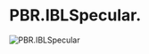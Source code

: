 ﻿# PBR.IBLSpecular.
![PBR.IBLSpecular](https://github.com/bitzhuwei/CSharpGL/blob/master/Demos/PBR.IBLSpecular/PBR.IBLSpecular.png?raw=true)